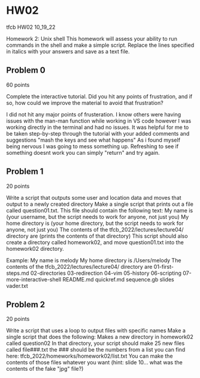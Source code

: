 # HW02
tfcb HW02 10_19_22

Homework 2: Unix shell
This homework will assess your ability to run commands in the shell and make a simple script.
Replace the lines specified in italics with your answers and save as a text file.

## Problem 0
60 points

Complete the interactive tutorial.
Did you hit any points of frustration, and if so, how could we improve the material to avoid that frustration?

I did not hit any major points of frusteration. I know others were having issues with the man-man function while working in VS code however I was working directly in the terminal and had no issues. 
It was helpful for me to be taken step-by-step through the tutorial with your added comments and suggestions "mash the keys and see what happens" As i found myself being nervous I was going to mess something up. Refreshing to see if something doesnt work you can simply "return" and try again.




## Problem 1
20 points

Write a script that outputs some user and location data and moves that output to a newly created directory
Make a single script that prints out a file called question01.txt.
This file should contain the following text:
  My name is (your username, but the script needs to work for anyone, not just you)
  My home directory is (your home directory, but the script needs to work for anyone, not just you)
  The contents of the tfcb_2022/lectures/lecture04/ directory are
  (prints the contents of that directory)
  This script should also create a directory called homework02, and move question01.txt into the homework02 directory.

Example: My name is melody My home directory is /Users/melody The contents of the tfcb_2022/lectures/lecture04/ directory are 01-first-steps.md 02-directories 03-redirection 04-vim 05-history 06-scripting 07-more-interactive-shell README.md quickref.md sequence.gb slides vader.txt



## Problem 2
20 points

Write a script that uses a loop to output files with specific names
Make a single script that does the following:
Makes a new directory in homework02 called question02
In that directory, your script should make 25 new files called file###.txt
the ### should be the numbers from a list you can find here: tfcb_2022/homeworks/homework02/list.txt
You can make the contents of those files whatever you want (hint: slide 10... what was the contents of the fake "jpg" file?)


